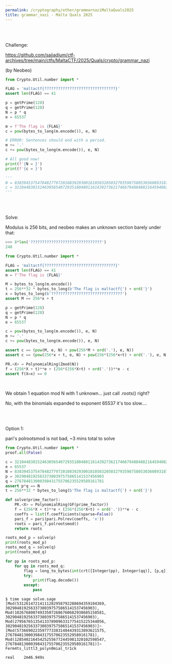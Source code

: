 ```yaml
---
permalink: /cryptography/other/grammarnaziMaltaQuals2025
title: grammar_nazi - Malta Quals 2025
---
```



<br>

<br>

Challenge: 

<https://github.com/sajjadium/ctf-archives/tree/main/ctfs/MaltaCTF/2025/Quals/crypto/grammar_nazi>

(by Neobeo)

```python
from Crypto.Util.number import *

FLAG = 'maltactf{???????????????????????????????}'
assert len(FLAG) == 41

p = getPrime(128)
q = getPrime(128)
N = p * q
e = 65537

m = f'The flag is {FLAG}'
c = pow(bytes_to_long(m.encode()), e, N)

# ERROR: Sentences should end with a period.
m += '.'
c += pow(bytes_to_long(m.encode()), e, N)

# All good now!
print(f'{N = }')
print(f'{c = }')

'''
N = 83839453754784827797201083929300181050320503279359875805303608931874182224243
c = 32104483815246305654072935180480116143927362174667948848821645940823281560338
'''
```

<br>

<br>

Solve:

Modulus is 256 bits, and neobeo makes an unknown section barely under that:

```python
>>> 8*len('???????????????????????????????')
248
```


```python
from Crypto.Util.number import *

FLAG = 'maltactf{???????????????????????????????}'
assert len(FLAG) == 41
m = f'The flag is {FLAG}'

M = bytes_to_long(m.encode())
t = 256**32 * bytes_to_long(b'The flag is maltactf{') + ord('}')
x = bytes_to_long(b'???????????????????????????????')
assert M == 256*x + t

p = getPrime(128)
q = getPrime(128)
N = p * q
e = 65537

c = pow(bytes_to_long(m.encode()), e, N)
m += '.'
c += pow(bytes_to_long(m.encode()), e, N)

assert c == (pow(M, e, N) + pow(256*M + ord('.'), e, N))
assert c == (pow(256*x + t, e, N) + pow(256*(256*x+t) + ord('.'), e, N))

PR.<X> = PolynomialRing(Zmod(N))
f = (256*X + t)**e + (256*(256*X+t) + ord('.'))**e - c
assert f(X=x) == 0
```

<br>

We obtain 1 equation mod N with 1 unknown... just call .roots() right?

No, with the binomials expanded to exponent 65537 it's too slow....

<br>

<br>


Option 1: 

pari's polrootsmod is not bad, ~3 mins total to solve

```python
from Crypto.Util.number import *
proof.all(False)

c = 32104483815246305654072935180480116143927362174667948848821645940823281560338
e = 65537
N = 83839453754784827797201083929300181050320503279359875805303608931874182224243
p = 302904819256337380397575865141537456903
q = 276784813000398431755706235529589161781
assert p*q == N
t = 256**32 * bytes_to_long(b'The flag is maltactf{') + ord('}')

def solve(prime_factor):
    PR.<X> = PolynomialRing(GF(prime_factor))
    f = (256*X + t)**e + (256*(256*X+t) + ord('.'))**e - c
    coeffs = list(f.coefficients(sparse=False))
    pari_f = pari(pari.Polrev(coeffs, 'x'))  
    roots = pari_f.polrootsmod()
    return roots

roots_mod_p = solve(p)
print(roots_mod_p)
roots_mod_q = solve(q)
print(roots_mod_q)

for pp in roots_mod_p:
    for qq in roots_mod_q:
        flag = long_to_bytes(int(crt([Integer(pp), Integer(qq)], [p,q])))
        try:
            print(flag.decode())
        except:
            pass
```

```
$ time sage solve.sage
[Mod(53126147214111282958792288694359104369, 302904819256337380397575865141537456903), Mod(102676800749335072686760682938685158581, 302904819256337380397575865141537456903), Mod(279567651354133789096331775415225344056, 302904819256337380397575865141537456903)]~
[Mod(57366902235977733831484439313893621575, 276784813000398431755706235529589161781), Mod(128540216454252556772445981320102598547, 276784813000398431755706235529589161781)]~
Ferm4ts_littl3_polyn0mial_tr1ck

real	2m46.949s
```
